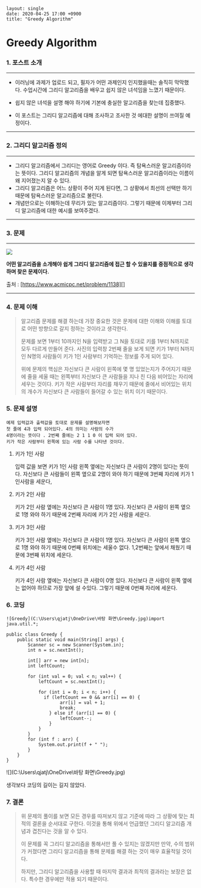 ```
layout: single
date: 2020-04-25 17:00 +0900
title: "Greedy Algorithm"
```

# Greedy Algorithm

### 1. 포스트 소개

***

* 이러닝에 과제가 업로드 되고, 필자가 어떤 과제인지 인지했을때는 솔직히 막막했다. 수업시간에 그리디 알고리즘을 배우고 쉽지 않은 녀석임을 느꼈기 때문이다.
* 쉽지 않은 녀석을 설명 해야 하기에 기본에 충실한 알고리즘을 찾는데 집중했다.

* 이 포스트는 그리디 알고리즘에 대해 조사하고 조사한 것 에대한 설명이 쓰여질 예정이다. 

***

### 2. 그리디 알고리즘 정의

***

* 그리디 알고리즘에서 그리디는 영어로 Greedy 이다. 즉 탐욕스러운 알고리즘이라는 뜻이다. 그리디 알고리즘의 개념을 알게 되면 탐욕스러운 알고리즘이라는 이름이 왜 지어졌는지 알 수 있다.
* 그리디 알고리즘은 어느 상황이 주어 지게 된다면, 그 상황에서 최선의 선택만 하기 때문에 탐욕스러운 알고리즘으로 불린다.
* 개념만으로는 이해하는데 무리가 있는 알고리즘이다. 그렇기 때문에 이제부터 그리디 알고리즘에 대한 예시를 보여주겠다.

***

### 3. 문제

***

![](https://k.kakaocdn.net/dn/cC3rRv/btqv4Rrtllv/NXF5Py7tDmYYbZr3f3bybK/img.png)

**어떤 알고리즘을 소개해야 쉽게 그리디 알고리즘에 접근 할 수 있을지를 중점적으로 생각하며 찾은 문제이다.**

출처 : [https://www.acmicpc.net/problem/1138][]

[""]: https://www.acmicpc.net/problem/1138

***

### 4. 문제 이해

>알고리즘 문제를 해결 하는데 가장 중요한 것은 문제에 대한 이해와 이해를 토대로 어떤 방향으로 갈지  정하는 것이라고 생각한다.
>
>문제를 보면 1부터 10까지인 N을 입력받고 그 N을 토대로 키를 1부터 N까지로 모두 다르게 만들어 준다. 사진의 입력창 2번째 줄을 보게 되면  키가 1부터 N까지인 N명의 사람들이  키가 1인 사람부터 기억하는 정보를 주게 되어 있다.
>
>위에 문제의 핵심은 자신보다 큰 사람이 왼쪽에 몇 명 있었는지가 주어지기 때문에 줄을 세울 때는 왼쪽부터 자신보다 큰 사람들을 지나 친 다음 비어있는 자리에 세우는 것이다. 키가 작은 사람부터 자리를 채우기 때문에 줄에서 비어있는 위치의 개수가 자신보다 큰 사람들이 들어갈 수 있는 위치 이기 때문이다.

### 5. 문제 설명

```
예제 입력값과 출력값을 토대로 문제를 설명해보자면
첫 줄에 4과 입력 되어있다. 4의 의미는 사람의 수가 
4명이라는 뜻이다 . 2번째 줄에는 2 1 1 0 이 입력 되어 있다.
키가 작은 사람부터 왼쪽에 있는 사람 수를 나타낸 것이다.
```

1. 키가 1인 사람

   입력 값을 보면 키가 1인 사람 왼쪽 옆에는 자신보다 큰 사람이 2명이 있다는 뜻이다. 자신보다 큰 사람들이 왼쪽 옆으로 2명이 와야 하기 때문에 3번째 자리에 키가 1인사람을 세운다,

2. 키가 2인 사람

   키가 2인 사람 옆에는 자신보다 큰 사람이 1명 있다. 자신보다 큰 사람이 왼쪽 옆으로 1명 와야 하기 때문에 2번째 자리에 키가 2인 사람을 세운다.

3. 키가 3인 사람

   키가 3인 사람 옆에는 자신보다 큰 사람이 1명 있다. 자신보다 큰 사람이 왼쪽 옆으로 1명 와야 하기 때문에 0번째 위치에는 세울수 없다. 1,2번째는 앞에서 채웠기 때문에 3번째 위치에 세운다.

4. 키가 4인 사람

   키가 4인 사람 옆에는 자신보다 큰 사람이 0명 있다. 자신보다 큰 사람이 왼쪽 옆에는 없어야 하므로 가장 앞에 설 수있다. 그렇기 때문에 0번째 자리에 세운다.

### 6. 코딩

```
![Greedy](C:\Users\qjatj\OneDrive\바탕 화면\Greedy.jpg)import java.util.*;

public class Greedy {
    public static void main(String[] args) {
        Scanner sc = new Scanner(System.in);
        int n = sc.nextInt();

        int[] arr = new int[n];
        int leftCount;

        for (int val = 0; val < n; val++) {
            leftCount = sc.nextInt();

            for (int i = 0; i < n; i++) {
              if (leftCount == 0 && arr[i] == 0) {
                    arr[i] = val + 1;
                    break;
                } else if (arr[i] == 0) {
                    leftCount--;
                }
            }
        }
        for (int f : arr) {
            System.out.print(f + " ");
        }
    }
}
```

![](C:\Users\qjatj\OneDrive\바탕 화면\Greedy.jpg)

생각보다 코딩의 길이는 길지 않았다. 

### 7. 결론

>위 문제의 풀이를 보면 모든 경우를 따져보지 않고 기준에 따라 그 상황에 맞는 최적의 결론을 순서대로 구한다. 이것을 통해 위에서 언급했던 그리디 알고리즘 개념과 겹친다는 것을 알 수 있다. 
>
>이 문제를 꼭 그리디 알고리즘을 통해서만 풀 수 있지는 않겠지만 만약, 수의 범위가 커졌다면 그리디 알고리즘을 통해 문제를 해결 하는 것이 매우 효율적일 것이다.
>
>하지만, 그리디 알고리즘을 사용할 때 마지막 결과과 최적의 결과라는 보장은 없다. 특수한 경우에만 적용 되기 때문이다.